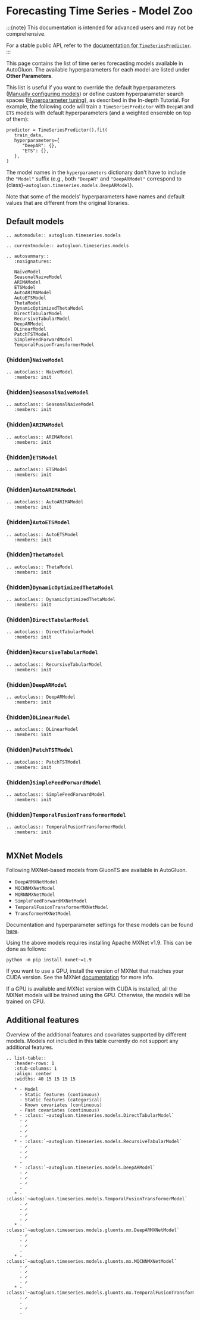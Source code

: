# Forecasting Time Series - Model Zoo

:::{note}
This documentation is intended for advanced users and may not be comprehensive.

For a stable public API, refer to the [documentation for `TimeSeriesPredictor`](https://auto.gluon.ai/stable/api/autogluon.timeseries.TimeSeriesPredictor.html).
:::

This page contains the list of time series forecasting models available in AutoGluon.
The available hyperparameters for each model are listed under **Other Parameters**.

This list is useful if you want to override the default hyperparameters ([Manually configuring models](https://auto.gluon.ai/stable/tutorials/timeseries/forecasting-indepth.html#manually-configuring-models))
or define custom hyperparameter search spaces ([Hyperparameter tuning](https://auto.gluon.ai/stable/tutorials/timeseries/forecasting-indepth.html#hyperparameter-tuning)), as described in the In-depth Tutorial.
For example, the following code will train a `TimeSeriesPredictor` with `DeepAR` and `ETS` models with default hyperparameters (and a weighted ensemble on top of them):

```
predictor = TimeSeriesPredictor().fit(
   train_data,
   hyperparameters={
      "DeepAR": {},
      "ETS": {},
   },
)
```

The model names in the `hyperparameters` dictionary don't have to include the `"Model"` suffix
(e.g., both `"DeepAR"` and `"DeepARModel"` correspond to {class}`~autogluon.timeseries.models.DeepARModel`).

Note that some of the models' hyperparameters have names and default values that are different from the original libraries.



## Default models

```{eval-rst}
.. automodule:: autogluon.timeseries.models
```

```{eval-rst}
.. currentmodule:: autogluon.timeseries.models
```

```{eval-rst}
.. autosummary::
   :nosignatures:

   NaiveModel
   SeasonalNaiveModel
   ARIMAModel
   ETSModel
   AutoARIMAModel
   AutoETSModel
   ThetaModel
   DynamicOptimizedThetaModel
   DirectTabularModel
   RecursiveTabularModel
   DeepARModel
   DLinearModel
   PatchTSTModel
   SimpleFeedForwardModel
   TemporalFusionTransformerModel

```

### {hidden}`NaiveModel`

```{eval-rst}
.. autoclass:: NaiveModel
   :members: init
```

### {hidden}`SeasonalNaiveModel`

```{eval-rst}
.. autoclass:: SeasonalNaiveModel
   :members: init

```

### {hidden}`ARIMAModel`

```{eval-rst}
.. autoclass:: ARIMAModel
   :members: init

```

### {hidden}`ETSModel`

```{eval-rst}
.. autoclass:: ETSModel
   :members: init

```

### {hidden}`AutoARIMAModel`

```{eval-rst}
.. autoclass:: AutoARIMAModel
   :members: init
```

### {hidden}`AutoETSModel`

```{eval-rst}
.. autoclass:: AutoETSModel
   :members: init
```

### {hidden}`ThetaModel`

```{eval-rst}
.. autoclass:: ThetaModel
   :members: init
```


### {hidden}`DynamicOptimizedThetaModel`

```{eval-rst}
.. autoclass:: DynamicOptimizedThetaModel
   :members: init
```

### {hidden}`DirectTabularModel`

```{eval-rst}
.. autoclass:: DirectTabularModel
   :members: init

```

### {hidden}`RecursiveTabularModel`

```{eval-rst}
.. autoclass:: RecursiveTabularModel
   :members: init

```

### {hidden}`DeepARModel`

```{eval-rst}
.. autoclass:: DeepARModel
   :members: init

```

### {hidden}`DLinearModel`

```{eval-rst}
.. autoclass:: DLinearModel
   :members: init

```

### {hidden}`PatchTSTModel`

```{eval-rst}
.. autoclass:: PatchTSTModel
   :members: init

```

### {hidden}`SimpleFeedForwardModel`

```{eval-rst}
.. autoclass:: SimpleFeedForwardModel
   :members: init

```

### {hidden}`TemporalFusionTransformerModel`

```{eval-rst}
.. autoclass:: TemporalFusionTransformerModel
   :members: init


```

## MXNet Models

Following MXNet-based models from GluonTS are available in AutoGluon.

- `DeepARMXNetModel`
- `MQCNNMXNetModel`
- `MQRNNMXNetModel`
- `SimpleFeedForwardMXNetModel`
- `TemporalFusionTransformerMXNetModel`
- `TransformerMXNetModel`

Documentation and hyperparameter settings for these models can be found [here](https://github.com/autogluon/autogluon/blob/master/timeseries/src/autogluon/timeseries/models/gluonts/mx/models.py).

Using the above models requires installing Apache MXNet v1.9. This can be done as follows:

```
python -m pip install mxnet~=1.9
```

If you want to use a GPU, install the version of MXNet that matches your CUDA version. See the
MXNet [documentation](https://mxnet.apache.org/versions/1.9.1/get_started?) for more info.

If a GPU is available and MXNet version with CUDA is installed, all the MXNet models will be trained using the GPU.
Otherwise, the models will be trained on CPU.

## Additional features

Overview of the additional features and covariates supported by different models.
Models not included in this table currently do not support any additional features.

```{eval-rst}
.. list-table::
   :header-rows: 1
   :stub-columns: 1
   :align: center
   :widths: 40 15 15 15 15

   * - Model
     - Static features (continuous)
     - Static features (categorical)
     - Known covariates (continuous)
     - Past covariates (continuous)
   * - :class:`~autogluon.timeseries.models.DirectTabularModel`
     - ✓
     - ✓
     - ✓
     - ✓
   * - :class:`~autogluon.timeseries.models.RecursiveTabularModel`
     - ✓
     - ✓
     - ✓
     -
   * - :class:`~autogluon.timeseries.models.DeepARModel`
     - ✓
     - ✓
     - ✓
     -
   * - :class:`~autogluon.timeseries.models.TemporalFusionTransformerModel`
     - ✓
     - ✓
     - ✓
     - ✓
   * - :class:`~autogluon.timeseries.models.gluonts.mx.DeepARMXNetModel`
     - ✓
     - ✓
     - ✓
     -
   * - :class:`~autogluon.timeseries.models.gluonts.mx.MQCNNMXNetModel`
     - ✓
     - ✓
     - ✓
     - ✓
   * - :class:`~autogluon.timeseries.models.gluonts.mx.TemporalFusionTransformerMXNetModel`
     - ✓
     -
     - ✓
     -
```
